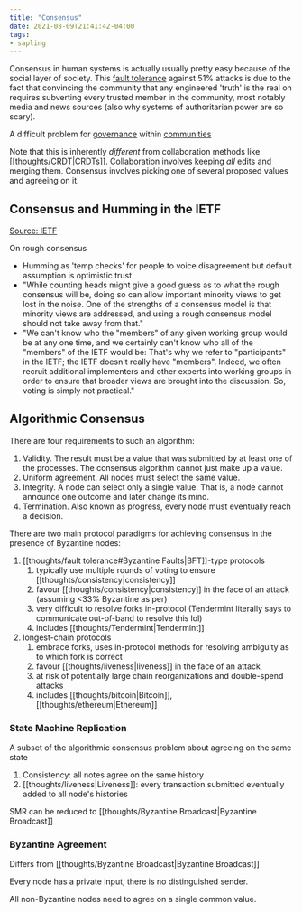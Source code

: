 ```yaml
---
title: "Consensus"
date: 2021-08-09T21:41:42-04:00
tags:
- sapling
---
```


Consensus in human systems is actually usually pretty easy because of the social layer of society. This [fault tolerance](thoughts/fault%20tolerance.md) against 51% attacks is due to the fact that convincing the community that any engineered 'truth' is the real on requires subverting every trusted member in the community, most notably media and news sources (also why systems of authoritarian power are so scary). 

A difficult problem for [governance](thoughts/governance.md) within [communities](thoughts/communities.md)

Note that this is inherently *different* from collaboration methods like [[thoughts/CRDT|CRDTs]]. Collaboration involves keeping *all* edits and merging them. Consensus involves picking one of several proposed values and agreeing on it.

## Consensus and Humming in the IETF
[Source: IETF](https://datatracker.ietf.org/doc/html/rfc7282)

On rough consensus
- Humming as 'temp checks' for people to voice disagreement but default assumption is optimistic trust
- "While counting heads might give a good guess as to what the rough consensus will be, doing so can allow important minority views to get lost in the noise. One of the strengths of a consensus model is that minority views are addressed, and using a rough consensus model should not take away from that."
- "We can't know who the "members" of any given working group would be at any one time, and we certainly can't know who all of the "members" of the IETF would be: That's why we refer to "participants" in the IETF; the IETF doesn't really have "members". Indeed, we often recruit additional implementers and other experts into working groups in order to ensure that broader views are brought into the discussion. So, voting is simply not practical."

## Algorithmic Consensus
There are four requirements to such an algorithm:

1. Validity. The result must be a value that was submitted by at least one of the processes. The consensus algorithm cannot just make up a value.
2. Uniform agreement. All nodes must select the same value.
3. Integrity. A node can select only a single value. That is, a node cannot announce one outcome and later change its mind.
4. Termination. Also known as progress, every node must eventually reach a decision.

There are two main protocol paradigms for achieving consensus in the presence of Byzantine nodes:
1. [[thoughts/fault tolerance#Byzantine Faults|BFT]]-type protocols
	1. typically use multiple rounds of voting to ensure [[thoughts/consistency|consistency]]
	2. favour [[thoughts/consistency|consistency]] in the face of an attack (assuming <33% Byzantine as per)
	3. very difficult to resolve forks in-protocol (Tendermint literally says to communicate out-of-band to resolve this lol)
	4. includes [[thoughts/Tendermint|Tendermint]]
3. longest-chain protocols
	1. embrace forks, uses in-protocol methods for resolving ambiguity as to which fork is correct
	2. favour [[thoughts/liveness|liveness]] in the face of an attack
	3. at risk of potentially large chain reorganizations and double-spend attacks
	4. includes [[thoughts/bitcoin|Bitcoin]], [[thoughts/ethereum|Ethereum]]

### State Machine Replication
A subset of the algorithmic consensus problem about agreeing on the same state

1. Consistency: all notes agree on the same history
2. [[thoughts/liveness|Liveness]]: every transaction submitted eventually added to all node's histories

SMR can be reduced to [[thoughts/Byzantine Broadcast|Byzantine Broadcast]]

### Byzantine Agreement
Differs from [[thoughts/Byzantine Broadcast|Byzantine Broadcast]]

Every node has a private input, there is no distinguished sender. 

All non-Byzantine nodes need to agree on a single common value.
